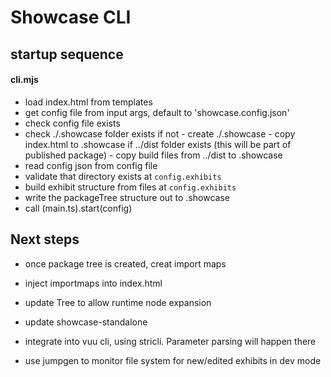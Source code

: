 # Showcase CLI

## startup sequence

#### cli.mjs

- load index.html from templates
- get config file from input args, default to 'showcase.config.json'
- check config file exists
- check ./.showcase folder exists
  if not - create ./.showcase - copy index.html to .showcase
  if ../dist folder exists (this will be part of published package) - copy build files from ../dist to .showcase
- read config json from config file
- validate that directory exists at `config.exhibits`
- build exhibit structure from files at `config.exhibits`
- write the packageTree structure out to .showcase
- call (main.ts).start(config)

## Next steps

- once package tree is created, creat import maps
- inject importmaps into index.html
- update Tree to allow runtime node expansion
- update showcase-standalone

- integrate into vuu cli, using stricli. Parameter parsing will happen there
- use jumpgen to monitor file system for new/edited exhibits in dev mode
